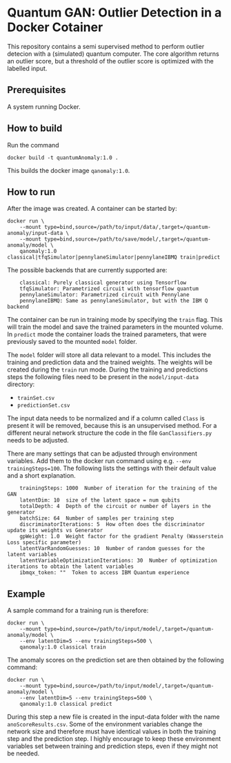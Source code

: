 # Quantum GAN: Outlier Detection in a Docker Cotainer
This repository contains a semi supervised method to perform outlier detecion with a (simulated) quantum computer.
The core algorithm returns an outlier score, but a threshold of the outlier score is optimized with the labelled input.

## Prerequisites
A system running Docker.


## How to build
Run the command
```
docker build -t quantumAnomaly:1.0 .
```
This builds the docker image `qanomaly:1.0`.

## How to run
After the image was created. A container can be started by:
```
docker run \
    --mount type=bind,source=/path/to/input/data/,target=/quantum-anomaly/input-data \
    --mount type=bind,source=/path/to/save/model/,target=/quantum-anomaly/model \
    qanomaly:1.0 classical|tfqSimulator|pennylaneSimulator|pennylaneIBMQ train|predict
```
The possible backends that are currently supported are:
```
    classical: Purely classical generator using Tensorflow
    tfqSimulator: Parametrized circuit with tensorflow quantum
    pennylaneSimulator: Parametrized circuit with Pennylane
    pennylaneIBMQ: Same as pennylaneSimulator, but with the IBM Q backend
```
The container can be run in training mode by specifying the `train` flag. This will train the model and save the trained parameters in the mounted volume.
In `predict` mode the container loads the trained parameters, that were previously saved to the mounted `model` folder.

The `model` folder will store all data relevant to a model. This includes the training and prediction data and the trained weights. The weights will be created during the `train` run mode. During the training and predictions steps the following files need to be present in the `model/input-data` directory:
- `trainSet.csv`
- `predictionSet.csv`

The input data needs to be normalized and if a column called `Class` is present it will be removed, because this is an unsupervised method. For a different neural network structure the code in the file `GanClassifiers.py` needs to be adjusted.

There are many settings that can be adjusted through environment variables. Add them to the docker run command using e.g. `--env trainingSteps=100`. The following lists the settings with their default value and a short explanation.
```
    trainingSteps: 1000  Number of iteration for the training of the GAN
    latentDim: 10  size of the latent space = num qubits
    totalDepth: 4  Depth of the circuit or number of layers in the generator
    batchSize: 64  Number of samples per training step
    discriminatorIterations: 5  How often does the discriminator update its weights vs Generator
    gpWeight: 1.0  Weight factor for the gradient Penalty (Wasserstein Loss specific parameter)
    latentVarRandomGuesses: 10  Number of random guesses for the latent variables
    latentVariableOptimizationIterations: 30  Number of optimization iterations to obtain the latent variables
    ibmqx_token: ""  Token to access IBM Quantum experience
```
## Example
A sample command for a training run is therefore:
```
docker run \
    --mount type=bind,source=/path/to/input/model/,target=/quantum-anomaly/model \
    --env latentDim=5 --env trainingSteps=500 \
    qanomaly:1.0 classical train
```

The anomaly scores on the prediction set are then obtained by the following command:
```
docker run \
    --mount type=bind,source=/path/to/input/model/,target=/quantum-anomaly/model \
    --env latentDim=5 --env trainingSteps=500 \
    qanomaly:1.0 classical predict
```
During this step a new file is created in the input-data folder with the name `anoScoreResults.csv`.
Some of the environment variables change the network size and therefore must have identical values in both the training step and the prediction step. I highly encourage to keep these environment variables set between training and prediction steps, even if they might not be needed.